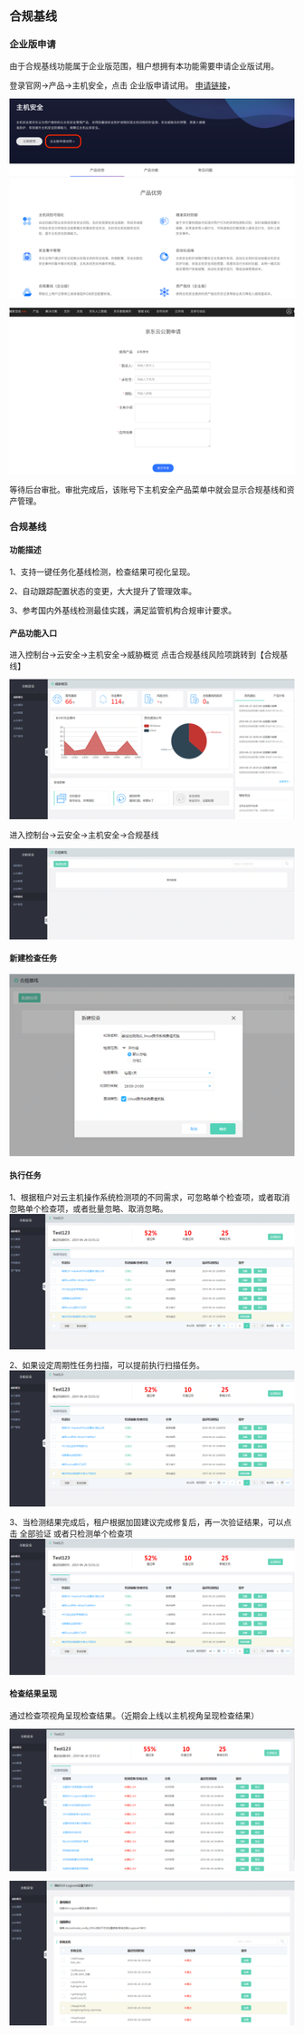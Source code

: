 ## 合规基线

### 企业版申请

由于合规基线功能属于企业版范围，租户想拥有本功能需要申请企业版试用。

登录官网->产品->主机安全，点击 企业版申请试用。
[申请链接](https://www.jdcloud.com/cn/public/testApply/baseline)，

![申请试用1](../../../../image/Endpoint-Security/申请试用-1.png)

![申请试用2](../../../../image/Endpoint-Security/申请试用-2.png)

等待后台审批。审批完成后，该账号下主机安全产品菜单中就会显示合规基线和资产管理。

### 合规基线

#### 功能描述

1、支持一键任务化基线检测，检查结果可视化呈现。

2、自动跟踪配置状态的变更，大大提升了管理效率。

3、参考国内外基线检测最佳实践，满足监管机构合规审计要求。

#### 产品功能入口

进入控制台->云安全->主机安全->威胁概览  点击合规基线风险项跳转到【合规基线】

![](../../../../image/Endpoint-Security/%E5%90%88%E8%A7%84%E5%9F%BA%E7%BA%BF-1.png)

进入控制台->云安全->主机安全->合规基线

![](../../../../image/Endpoint-Security/%E5%90%88%E8%A7%84%E5%9F%BA%E7%BA%BF-2.png)

#### 新建检查任务

![](../../../../image/Endpoint-Security/%E5%90%88%E8%A7%84%E5%9F%BA%E7%BA%BF-3.png)

#### 执行任务

1、根据租户对云主机操作系统检测项的不同需求，可忽略单个检查项，或者取消忽略单个检查项，或者批量忽略、取消忽略。
![](../../../../image/Endpoint-Security/%E5%90%88%E8%A7%84%E5%9F%BA%E7%BA%BF-7.png)

2、如果设定周期性任务扫描，可以提前执行扫描任务。
![](../../../../image/Endpoint-Security/%E5%90%88%E8%A7%84%E5%9F%BA%E7%BA%BF-7.png)

3、当检测结果完成后，租户根据加固建议完成修复后，再一次验证结果，可以点击 全部验证 或者只检测单个检查项
![](../../../../image/Endpoint-Security/%E5%90%88%E8%A7%84%E5%9F%BA%E7%BA%BF-7.png)

#### 检查结果呈现

通过检查项视角呈现检查结果。（近期会上线以主机视角呈现检查结果）

![](../../../../image/Endpoint-Security/%E5%90%88%E8%A7%84%E5%9F%BA%E7%BA%BF-5.png)

![](../../../../image/Endpoint-Security/%E5%90%88%E8%A7%84%E5%9F%BA%E7%BA%BF-6.png)
